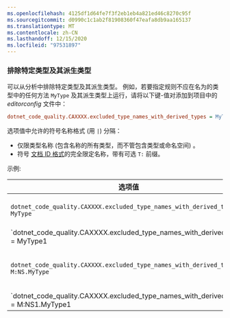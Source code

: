```yaml
---
ms.openlocfilehash: 4125df1d64fe7f3f2eb1eb4a821ed46c8270c95f
ms.sourcegitcommit: d0990c1c1ab2f81908360f47eafa8db9aa165137
ms.translationtype: MT
ms.contentlocale: zh-CN
ms.lasthandoff: 12/15/2020
ms.locfileid: "97531897"
---
```

### <a name="exclude-specific-types-and-their-derived-types"></a>排除特定类型及其派生类型

可以从分析中排除特定类型及其派生类型。 例如，若要指定规则不应在名为的类型中的任何方法 `MyType` 及其派生类型上运行，请将以下键-值对添加到项目中的 *editorconfig* 文件中：

```ini
dotnet_code_quality.CAXXXX.excluded_type_names_with_derived_types = MyType
```

选项值中允许的符号名称格式 (用 `|`) 分隔：

- 仅限类型名称 (包含名称的所有类型，而不管包含类型或命名空间) 。
- 符号 [文档 ID 格式](../../docs/csharp/programming-guide/xmldoc/processing-the-xml-file.md#id-strings)的完全限定名称，带有可选 `T:` 前缀。

示例:

| 选项值 | 总结 |
| --- | --- |
|`dotnet_code_quality.CAXXXX.excluded_type_names_with_derived_types = MyType` | 匹配名为的所有类型 `MyType` 及其所有派生类型。 |
|`dotnet_code_quality.CAXXXX.excluded_type_names_with_derived_types = MyType1|MyType2` | 匹配名为或及其 `MyType1` `MyType2` 所有派生类型的所有类型。 |
|`dotnet_code_quality.CAXXXX.excluded_type_names_with_derived_types = M:NS.MyType` | 匹配 `MyType` 具有给定完全限定名称及其所有派生类型的特定类型。 |
|`dotnet_code_quality.CAXXXX.excluded_type_names_with_derived_types = M:NS1.MyType1|M:NS2.MyType2` | 匹配特定的类型， `MyType1` 以及 `MyType2` 相应的完全限定名称及其所有派生类型。 |
